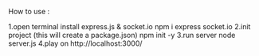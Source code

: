 How to use :

1.open terminal install express.js & socket.io 
<ls> npm i express socket.io </ls> 
2.init project (this will create a package.json) 
<ls> npm init -y </ls> 
3.run server
<ls> node server.js </ls> 
4.play on http://localhost:3000/
